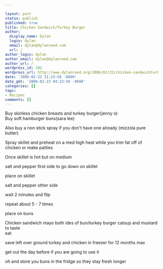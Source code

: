 ```yaml
---

layout: post
status: publish
published: true
title: Chicken Sandwich/Turkey Burger
author:
  display_name: Dylan
  login: dylan
  email: dylan@dylanreed.com
  url: /
author_login: dylan
author_email: dylan@dylanreed.com
author_url: /
wordpress_id: 202
wordpress_url: http://www.dylanreed.org/2006/02/22/chicken-sandwichturkey-burger/
date: '2006-02-22 21:23:56 -0600'
date_gmt: '2006-02-23 04:23:56 -0600'
categories: []
tags:
- Recipes
comments: []
---
```


Buy skinless chicken breasts and turkey burger(jenny o)  
Buy soft hamburger buns(sara lee)

Also buy a non stick spray if you don't have one already (mizzola pure butter)

Spray skillet and preheat on a med high heat while you trim fat off of chicken or make patties

Once skillet is hot but on medium

salt and pepper first side to go down on skillet

place on skillet

salt and pepper other side

wait 2 minutes and flip

repeat about 5 - 7 times

place on buns

Chicken sandwich mayo both ides of bun/turkey burger catsup and mustard to taste  
eat

save left over ground turkey and chicken in freezer for 12 months max

get out the day before if you are going to use it

oh and store you buns in the fridge so they stay fresh longer
